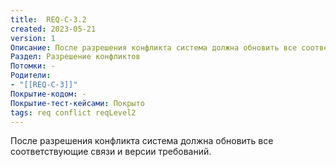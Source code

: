 ```yaml
---
title:  REQ-C-3.2
created: 2023-05-21
version: 1
Описание: После разрешения конфликта система должна обновить все соответствующие связи и версии требований.
Раздел: Разрешение конфликтов 
Потомки: -
Родители: 
- "[[REQ-C-3]]"
Покрытие-кодом: -
Покрытие-тест-кейсами: Покрыто
tags: req conflict reqLevel2
---
```


После разрешения конфликта система должна обновить все соответствующие связи и версии требований.
